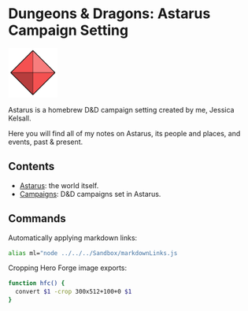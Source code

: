 # Dungeons & Dragons: Astarus Campaign Setting

<img src="images/civilisations/kingdom-of-astor.png" height="100">

Astarus is a homebrew D&D campaign setting created by me, Jessica Kelsall.

Here you will find all of my notes on Astarus, its people and places, and events, past & present.

## Contents

- [Astarus](astarus/README.md): the world itself.
- [Campaigns](campaigns/README.md): D&D campaigns set in Astarus.

## Commands

Automatically applying markdown links:

```bash
alias ml="node ../../../Sandbox/markdownLinks.js
```
Cropping Hero Forge image exports:

```bash
function hfc() {
  convert $1 -crop 300x512+100+0 $1
}
```
